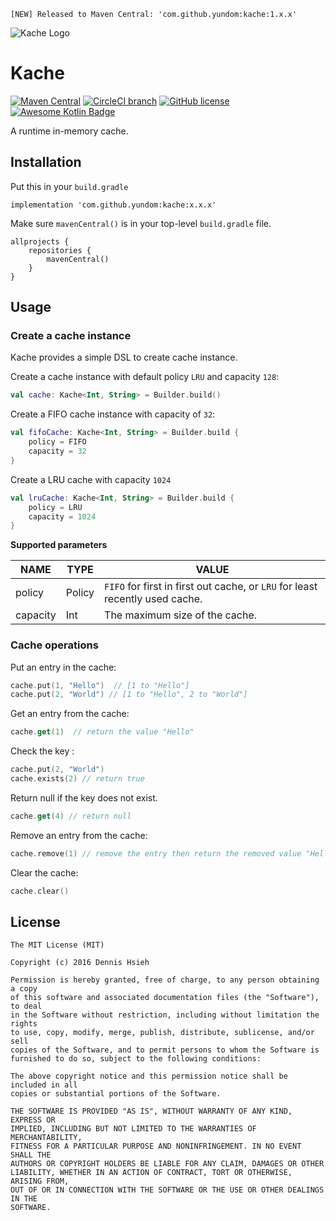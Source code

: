 ```
[NEW] Released to Maven Central: 'com.github.yundom:kache:1.x.x'
```
![Kache Logo](https://github.com/yundom/kache/blob/master/images/logo.png)

# Kache
[![Maven Central](https://maven-badges.herokuapp.com/maven-central/com.github.yundom/kache/badge.svg)](https://maven-badges.herokuapp.com/maven-central/com.github.yundom/kache)
[![CircleCI branch](https://circleci.com/gh/yundom/kache.svg?style=shield&circle-token=656b534e746e391d3ab9bfbac01cb6b60a5ab087)](https://circleci.com/gh/yundom/kache/tree/master)
[![GitHub license](https://img.shields.io/badge/License-MIT-yellow.svg)](https://opensource.org/licenses/MIT)
[![Awesome Kotlin Badge](https://kotlin.link/awesome-kotlin.svg)](https://github.com/KotlinBy/awesome-kotlin)

A runtime in-memory cache.
## Installation
Put this in your `build.gradle`
```
implementation 'com.github.yundom:kache:x.x.x'
```

Make sure `mavenCentral()` is in your top-level `build.gradle` file.
```
allprojects {
    repositories {
        mavenCentral()
    }
}
```
## Usage
### Create a cache instance
Kache provides a simple DSL to create cache instance.

Create a cache instance with default policy `LRU` and capacity `128`:
```kotlin
val cache: Kache<Int, String> = Builder.build()
```

Create a FIFO cache instance with capacity of `32`:
```kotlin
val fifoCache: Kache<Int, String> = Builder.build {
    policy = FIFO
    capacity = 32
}
```

Create a LRU cache with capacity `1024`
```kotlin
val lruCache: Kache<Int, String> = Builder.build {
    policy = LRU
    capacity = 1024
}
```

__Supported parameters__

NAME | TYPE | VALUE
-----|------|----
policy | Policy | `FIFO` for first in first out cache, or `LRU` for least recently used cache.
capacity | Int | The maximum size of the cache.

### Cache operations
Put an entry in the cache:
```kotlin
cache.put(1, "Hello")  // [1 to "Hello"]
cache.put(2, "World") // [1 to "Hello", 2 to "World"]
```

Get an entry from the cache:
```kotlin
cache.get(1)  // return the value "Hello"
```

Check the key :
```kotlin
cache.put(2, "World")
cache.exists(2) // return true
```

Return null if the key does not exist.
```kotlin
cache.get(4) // return null
```

Remove an entry from the cache:
```kotlin
cache.remove(1) // remove the entry then return the removed value "Hello"
```

Clear the cache:
```kotlin
cache.clear()
```
## License
```text
The MIT License (MIT)

Copyright (c) 2016 Dennis Hsieh

Permission is hereby granted, free of charge, to any person obtaining a copy
of this software and associated documentation files (the "Software"), to deal
in the Software without restriction, including without limitation the rights
to use, copy, modify, merge, publish, distribute, sublicense, and/or sell
copies of the Software, and to permit persons to whom the Software is
furnished to do so, subject to the following conditions:

The above copyright notice and this permission notice shall be included in all
copies or substantial portions of the Software.

THE SOFTWARE IS PROVIDED "AS IS", WITHOUT WARRANTY OF ANY KIND, EXPRESS OR
IMPLIED, INCLUDING BUT NOT LIMITED TO THE WARRANTIES OF MERCHANTABILITY,
FITNESS FOR A PARTICULAR PURPOSE AND NONINFRINGEMENT. IN NO EVENT SHALL THE
AUTHORS OR COPYRIGHT HOLDERS BE LIABLE FOR ANY CLAIM, DAMAGES OR OTHER
LIABILITY, WHETHER IN AN ACTION OF CONTRACT, TORT OR OTHERWISE, ARISING FROM,
OUT OF OR IN CONNECTION WITH THE SOFTWARE OR THE USE OR OTHER DEALINGS IN THE
SOFTWARE.

```
